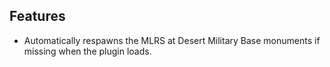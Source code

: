 ## Features

- Automatically respawns the MLRS at Desert Military Base monuments if missing when the plugin loads.
